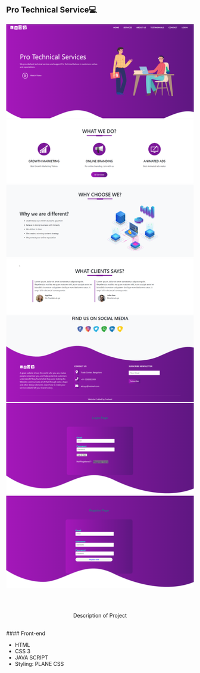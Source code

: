##  Pro Technical Service💻

![image](./1.png)
![image](./2.png)
![image](./3.png)
![image](./4.png)
![image](./5.png)
![image](./6.png)
![image](./7.png)

<br/>
<br/>



<p align="center">
    Description of Project
</p>
<br/>
#### Front-end

- HTML 
- CSS 3
- JAVA SCRIPT
- Styling: PLANE CSS